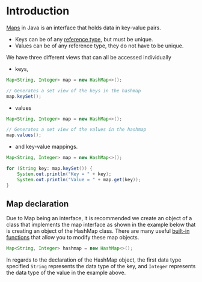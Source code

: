 # Introduction

[Maps][maps] in Java is an interface that holds data in key-value pairs.

- Keys can be of any [reference type][reference-data-types], but must be unique.
- Values can be of any reference type, they do not have to be unique.

We have three different views that can all be accessed individually

- keys,

```java
Map<String, Integer> map = new HashMap<>();

// Generates a set view of the keys in the hashmap
map.keySet();
```

- values

```java
Map<String, Integer> map = new HashMap<>();

// Generates a set view of the values in the hashmap
map.values();
```

- and key-value mappings.

````java
Map<String, Integer> map = new HashMap<>();

for (String key: map.keySet()) {
    System.out.println("Key = " + key);
    System.out.println("Value = " + map.get(key));
}
````

## Map declaration

Due to Map being an interface, it is recommended we create an object of a class that implements the map interface as shown in the example below that is creating an object of the HashMap class.
There are many useful [built-in functions][start-of-map-functions] that allow you to modify these map objects.

```java
Map<String, Integer> hashmap = new HashMap<>();
```

In regards to the declaration of the HashMap object, the first data type specified `String` represents the data type of the key, and `Integer` represents the data type of the value in the example above.

[maps]: https://docs.oracle.com/en/java/javase/11/docs/api/java.base/java/util/Map.html
[reference-data-types]: https://docs.oracle.com/javase/specs/jls/se7/html/jls-4.html#jls-4.3
[start-of-map-functions]: https://docs.oracle.com/javase/8/docs/api/java/util/Map.html#size--
